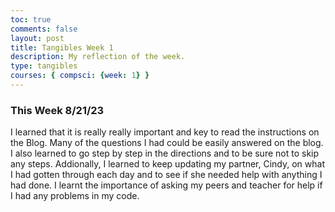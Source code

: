 ```yaml
---
toc: true
comments: false
layout: post
title: Tangibles Week 1
description: My reflection of the week.  
type: tangibles
courses: { compsci: {week: 1} }
---
```


### This Week 8/21/23
I learned that it is really really important and key to read the instructions on the Blog. Many of the questions I had could be easily answered on the blog. I also learned to go step by step in the directions and to be sure not to skip any steps. Addionally, I learned to keep updating my partner, Cindy, on what I had gotten through each day and to see if she needed help with anything I had done. I learnt the importance of asking my peers and teacher for help if I had any problems in my code. 